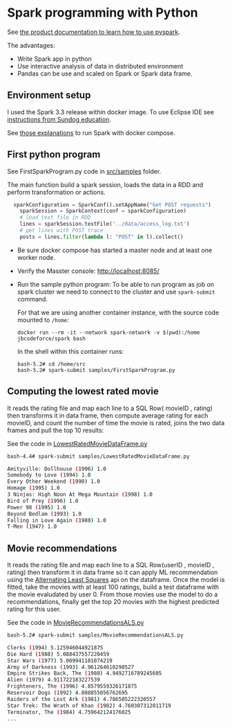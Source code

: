 # Spark programming with Python

See [the product documentation to learn how to use pyspark](https://spark.apache.org/docs/latest/api/python/index.html).

The advantages:

* Write Spark app in python
* Use interactive analysis of data in distributed environment
* Pandas can be use and scaled on Spark or Spark data frame.

## Environment setup

I used the Spark 3.3 release within docker image. To use Eclipse IDE see [instructions from Sundog education](https://sundog-education.com/spark-streaming).

See [those explanations](../deployment/#using-docker-compose) to run Spark with docker compose.

## First python program

See FirstSparkProgram.py code in [src/samples](https://github.com/jbcodeforce/spark-studies/tree/master/src/samples) folder.

The main function build a spark session, loads the data in a RDD and perform transformation or actions.

```python
  sparkConfiguration = SparkConf().setAppName("Get POST requests")
    sparkSession = SparkContext(conf = sparkConfiguration)
    # load text file in RDD
    lines = sparkSession.textFile('../data/access_log.txt')
    # get lines with POST trace
    posts = lines.filter(lambda l: "POST" in l).collect()
```

* Be sure docker compose has started a master node and at least one worker node. 
* Verify the Masster console: [http://localhost:8085/](http://localhost:8085/)
* Run the sample python program: To be able to run program as job on spark cluster we need to connect to the cluster and use `spark-submit` command. 

    For that we are using another container instance, with the source code mounted to `/home`:

    ```shell
    docker run --rm -it --network spark-network -v $(pwd):/home jbcodeforce/spark bash
    ```

    In the shell within this container runs:

    ```shell
    bash-5.2# cd /home/src
    bash-5.2# spark-submit samples/FirstSparkProgram.py
    ```

## Computing the lowest rated movie

It reads the rating file and map each line to a SQL Row( movieID , rating) then transforms it in data frame, then compute average rating for each movieID, and count the number of time the movie is rated, joins the two data frames
and pull the top 10 results:

See the code in [LowestRatedMovieDataFrame.py](https://github.com/jbcodeforce/spark-studies/blob/master/src/samples/LowestRatedMovieDataFrame.py)

```sh
bash-4.4# spark-submit samples/LowestRatedMovieDataFrame.py

Amityville: Dollhouse (1996) 1.0
Somebody to Love (1994) 1.0
Every Other Weekend (1990) 1.0
Homage (1995) 1.0
3 Ninjas: High Noon At Mega Mountain (1998) 1.0
Bird of Prey (1996) 1.0
Power 98 (1995) 1.0
Beyond Bedlam (1993) 1.0
Falling in Love Again (1980) 1.0
T-Men (1947) 1.0
```

## Movie recommendations

It reads the rating file and map each line to a SQL Row(userID , movieID , rating) then transform it in data frame
so it can apply ML recommendation using the [Alternating Least Squares](https://spark.apache.org/docs/latest/api/python/reference/api/pyspark.ml.recommendation.ALS.html) api on the dataframe. Once the model is fitted, take the movies with at least 100 ratings, build a test dataframe with the movie evaludated by user 0. From those movies use the model to do a recommendations, finally get the top 20 movies with the highest predicted rating for this user.

See the code in [MovieRecommendationsALS.py](https://github.com/jbcodeforce/spark-studies/blob/master/src/samples/MovieRecommendationsALS.py)

```sh
bash-5.2# spark-submit samples/MovieRecommendationsALS.py

Clerks (1994) 5.125946044921875
Die Hard (1988) 5.088437557220459
Star Wars (1977) 5.009941101074219
Army of Darkness (1993) 4.961264610290527
Empire Strikes Back, The (1980) 4.9492716789245605
Alien (1979) 4.911722183227539
Frighteners, The (1996) 4.8579559326171875
Reservoir Dogs (1992) 4.808855056762695
Raiders of the Lost Ark (1981) 4.786505222320557
Star Trek: The Wrath of Khan (1982) 4.760307312011719
Terminator, The (1984) 4.759642124176025
...
```